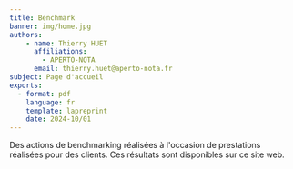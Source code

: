 ```yaml
---
title: Benchmark
banner: img/home.jpg
authors: 
    - name: Thierry HUET
      affiliations: 
        - APERTO-NOTA
      email: thierry.huet@aperto-nota.fr
subject: Page d'accueil
exports: 
  - format: pdf
    language: fr
    template: lapreprint
    date: 2024-10/01
---
```


Des actions de benchmarking réalisées à l'occasion de prestations réalisées pour des clients. Ces résultats sont disponibles sur ce site web. 